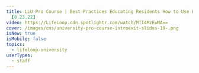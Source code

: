 ```yaml
---
title: LLU Pro Course | Best Practices Educating Residents How to Use LifeLoop
  [8.23.22]
video: https://LifeLoop.cdn.spotlightr.com/watch/MTI4MzEwMA==
cover: /images/cms/university-pro-course-introexit-slides-19-.png
isNew: true
isMobile: false
topics:
  - lifeloop-university
userTypes:
  - staff
---
```

